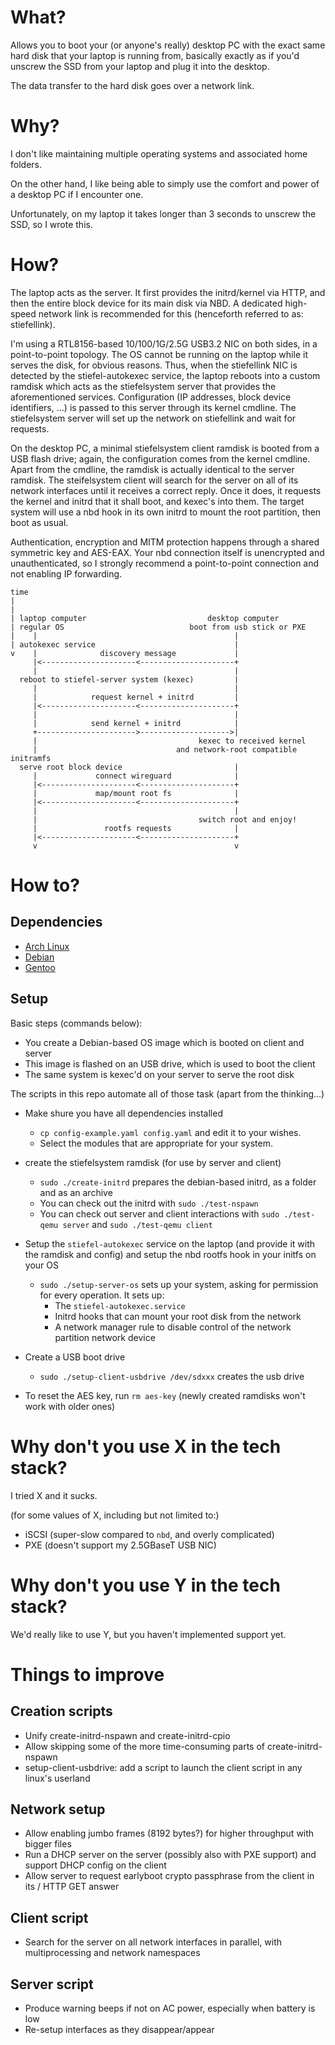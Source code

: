 # What?

Allows you to boot your (or anyone's really) desktop PC with the exact same
hard disk that your laptop is running from, basically exactly as if you'd
unscrew the SSD from your laptop and plug it into the desktop.

The data transfer to the hard disk goes over a network link.

# Why?

I don't like maintaining multiple operating systems and associated home
folders.

On the other hand, I like being able to simply use the comfort and power of a
desktop PC if I encounter one.

Unfortunately, on my laptop it takes longer than 3 seconds to unscrew the SSD,
so I wrote this.

# How?

The laptop acts as the server.
It first provides the initrd/kernel via HTTP,
and then the entire block device for its main disk via NBD.
A dedicated high-speed network link is recommended for this (henceforth referred to as: stiefellink).

I'm using a RTL8156-based 10/100/1G/2.5G USB3.2 NIC on both sides, in a point-to-point topology.
The OS cannot be running on the laptop while it serves the disk, for obvious reasons.
Thus, when the stiefellink NIC is detected by the stiefel-autokexec service, the laptop reboots into
a custom ramdisk which acts as the stiefelsystem server that provides the aforementioned services.
Configuration (IP addresses, block device identifiers, ...) is passed to this server through its kernel cmdline.
The stiefelsystem server will set up the network on stiefellink and wait for requests.

On the desktop PC, a minimal stiefelsystem client ramdisk is booted from a USB flash drive;
again, the configuration comes from the kernel cmdline.
Apart from the cmdline, the ramdisk is actually identical to the server ramdisk.
The steifelsystem client will search for the server on all of its network interfaces until it receives
a correct reply. Once it does, it requests the kernel and initrd that it shall boot, and kexec's into them.
The target system will use a nbd hook in its own initrd to mount the root partition, then boot as usual.

Authentication, encryption and MITM protection happens through a shared symmetric key and AES-EAX.
Your nbd connection itself is unencrypted and unauthenticated, so I strongly recommend a
point-to-point connection and not enabling IP forwarding.

```
time
|
|
| laptop computer                           desktop computer
| regular OS                            boot from usb stick or PXE
|    |                                            |
| autokexec service                               |
v    |              discovery message             |
     |<---------------------<---------------------+
     |                                            |
  reboot to stiefel-server system (kexec)         |
     |                                            |
     |            request kernel + initrd         |
     |<---------------------<---------------------+
     |                                            |
     |            send kernel + initrd            |
     +---------------------->-------------------->|
     |                                    kexec to received kernel
     |                               and network-root compatible initramfs
  serve root block device                         |
     |             connect wireguard              |
     |<---------------------<---------------------+
     |             map/mount root fs              |
     |<---------------------<---------------------+
     |                                            |
     |                                    switch root and enjoy!
     |               rootfs requests              |
     |<---------------------<---------------------+
     v                                            v
```

# How to?

## Dependencies

* [Arch Linux](doc/arch.md)
* [Debian](doc/debian.md)
* [Gentoo](doc/gentoo.md)


## Setup

Basic steps (commands below):

- You create a Debian-based OS image which is booted on client and server
- This image is flashed on an USB drive, which is used to boot the client
- The same system is kexec'd on your server to serve the root disk


The scripts in this repo automate all of those task (apart from the thinking...)

- Make shure you have all dependencies installed
  * `cp config-example.yaml config.yaml` and edit it to your wishes.
  * Select the modules that are appropriate for your system.
- create the stiefelsystem ramdisk (for use by server and client)
  * `sudo ./create-initrd` prepares the debian-based initrd, as a folder and as an archive
  * You can check out the initrd with `sudo ./test-nspawn`
  * You can check out server and client interactions with `sudo ./test-qemu server` and `sudo ./test-qemu client`

- Setup the `stiefel-autokexec` service on the laptop (and provide it with the ramdisk and config) and setup the nbd rootfs hook in your initfs on your OS
  * `sudo ./setup-server-os` sets up your system, asking for permission for every operation. It sets up:
    * The `stiefel-autokexec.service`
    * Initrd hooks that can mount your root disk from the network
    * A network manager rule to disable control of the network partition network device
- Create a USB boot drive
  * `sudo ./setup-client-usbdrive /dev/sdxxx` creates the usb drive

- To reset the AES key, run `rm aes-key` (newly created ramdisks won't work with older ones)


# Why don't you use X in the tech stack?

I tried X and it sucks.

(for some values of X, including but not limited to:)

- iSCSI (super-slow compared to `nbd`, and overly complicated)
- PXE (doesn't support my 2.5GBaseT USB NIC)

# Why don't you use Y in the tech stack?

We'd really like to use Y, but you haven't implemented support yet.

# Things to improve

## Creation scripts

- Unify create-initrd-nspawn and create-initrd-cpio
- Allow skipping some of the more time-consuming parts of create-initrd-nspawn
- setup-client-usbdrive: add a script to launch the client script in any linux's userland

## Network setup

- Allow enabling jumbo frames (8192 bytes?) for higher throughput with bigger files
- Run a DHCP server on the server (possibly also with PXE support) and support DHCP config on the client
- Allow server to request earlyboot crypto passphrase from the client in its / HTTP GET answer

## Client script

- Search for the server on all network interfaces in parallel, with multiprocessing and network namespaces

## Server script

- Produce warning beeps if not on AC power, especially when battery is low
- Re-setup interfaces as they disappear/appear
